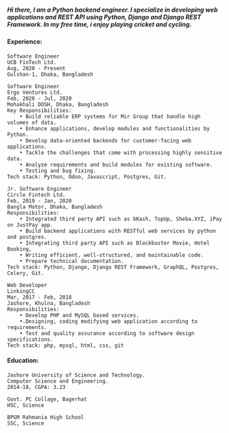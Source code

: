 ##### Hi there, I am a Python backend engineer. I specialize in developing web applications and REST API using Python, Django and Django REST Framework. In my free time, i enjoy playing cricket and cycling. 


#### Experience:
    Software Engineer
    UCB FinTech Ltd.
    Aug, 2020 - Present
    Gulshan-1, Dhaka, Bangladesh

    Software Engineer
    Ergo Ventures Ltd.
    Feb, 2020 - Jul, 2020
    Mohakhali DOSH, Dhaka, Bangladesh
    Key Responsibilities:
        • Build reliable ERP systems for Mir Group that handle high volumes of data.
        • Enhance applications, develop modules and functionalities by Python.
        • Develop data-oriented backends for customer-facing web applications.
        • Tackle the challenges that come with processing highly sensitive data.
        • Analyze requirements and build modules for existing software.
        • Testing and bug fixing.
    Tech stack: Python, Odoo, Javascript, Postgres, Git.
        
    Jr. Software Engineer
    Circle Fintech Ltd.
    Feb, 2019 - Jan, 2020
    Bangla Motor, Dhaka, Bangladesh
    Responsibilities:
        • Integrated third party API such as bKash, TopUp, Sheba.XYZ, iPay on JustPay app.
        • Build backend applications with RESTful web services by python and postgres.
        • Integrating third party API such as Blockbuster Movie, Hotel Booking,
        • Writing efficient, well-structured, and maintainable code.
        • Prepare technical documentation.
    Tech stack: Python, Django, Django REST Framework, GraphQL, Postgres, Celery, Git.
        
    Web Developer
    LinkingCC
    Mar, 2017 - Feb, 2018
    Jashore, Khulna, Bangladesh
    Responsibilities:
        • Develop PHP and MySQL based services.
        •.Designing, coding modifying web application according to requirements.
        • Test and quality assurance according to software design specifications.
    Tech stack: php, mysql, html, css, git

#### Education:
    Jashore University of Science and Technology.
    Computer Science and Engineering.
    2014-18, CGPA: 3.23
    
    Govt. PC Collage, Bagerhat
    HSC, Science
    
    BPGM Rahmania High School
    SSC, Science
    
    
